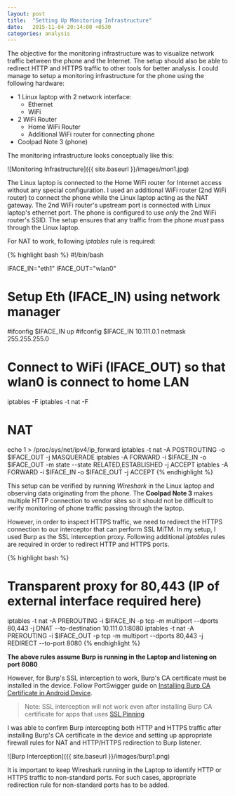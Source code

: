 ```yaml
---
layout: post
title:  "Setting Up Monitoring Infrastructure"
date:   2015-11-04 20:14:00 +0530
categories: analysis
---
```

The objective for the monitoring infrastructure was to visualize network traffic between the phone
and the Internet. The setup should also be able to redirect HTTP and HTTPS traffic to other tools
for better analysis. I could manage to setup a monitoring infrastructure for the phone using the
following hardware:

* 1 Linux laptop with 2 network interface:
  * Ethernet
  * WiFi
* 2 WiFi Router
  * Home WiFi Router
  * Additional WiFi router for connecting phone
* Coolpad Note 3 (phone)

The monitoring infrastructure looks conceptually like this:

![Monitoring Infrastructure]({{ site.baseurl }}/images/mon1.jpg)

The Linux laptop is connected to the Home WiFi router for Internet access without any special configuration. I used an additional WiFi router (2nd WiFi router) to connect the phone while the Linux laptop acting as the NAT gateway. The 2nd WiFi router's upstream port is connected with Linux laptop's ethernet port. The phone is configured to use *only* the 2nd WiFi router's SSID. The setup ensures that any traffic from the phone *must* pass through the Linux laptop.

For NAT to work, following *iptables* rule is required:

{% highlight bash %}
#!/bin/bash

IFACE_IN="eth1"
IFACE_OUT="wlan0"

# Setup Eth (IFACE_IN) using network manager
#ifconfig $IFACE_IN up
#ifconfig $IFACE_IN 10.111.0.1 netmask 255.255.255.0

# Connect to WiFi (IFACE_OUT) so that wlan0 is connect to home LAN

iptables -F
iptables -t nat -F

# NAT
echo 1 > /proc/sys/net/ipv4/ip_forward
iptables -t nat -A POSTROUTING -o $IFACE_OUT -j MASQUERADE
iptables -A FORWARD -i $IFACE_IN -o $IFACE_OUT -m state --state RELATED,ESTABLISHED -j ACCEPT
iptables -A FORWARD -i $IFACE_IN -o $IFACE_OUT -j ACCEPT
{% endhighlight %}

This setup can be verified by running *Wireshark* in the Linux laptop and observing data originating from the phone. The **Coolpad Note 3** makes multiple HTTP connection to vendor sites so it should not be difficult to verify monitoring of phone traffic passing through the laptop.

However, in order to inspect HTTPS traffic, we need to redirect the HTTPS connection to our interceptor that can perform SSL MiTM. In my setup, I used Burp as the SSL interception proxy. Following additional *iptables* rules are required in order to redirect HTTP and HTTPS ports.

{% highlight bash %}
# Transparent proxy for 80,443  (IP of external interface required here)
iptables -t nat -A PREROUTING -i $IFACE_IN -p tcp -m multiport --dports 80,443 -j DNAT --to-destination 10.111.0.1:8080
iptables -t nat -A PREROUTING -i $IFACE_OUT -p tcp -m multiport --dports 80,443 -j REDIRECT --to-port 8080
{% endhighlight %}

**The above rules assume Burp is running in the Laptop and listening on port 8080**

However, for Burp's SSL interception to work, Burp's CA certificate must be installed in the device. Follow PortSwigger guide on [Installing Burp CA Certificate in Android Device](https://support.portswigger.net/customer/portal/articles/1841102-installing-burp-s-ca-certificate-in-an-android-device). 

> Note: SSL interception will not work even after installing Burp CA certificate for apps that uses [SSL Pinning](https://www.owasp.org/index.php/Certificate_and_Public_Key_Pinning)

I was able to confirm Burp intercepting both HTTP and HTTPS traffic after installing Burp's CA certificate in the device and setting up appropriate firewall rules for NAT and HTTP/HTTPS redirection to Burp listener.

![Burp Interception]({{ site.baseurl }}/images/burp1.png)

It is important to keep Wireshark running in the Laptop to identify HTTP or HTTPS traffic to non-standard ports. For such cases, appropriate redirection rule for non-standard ports has to be added.
